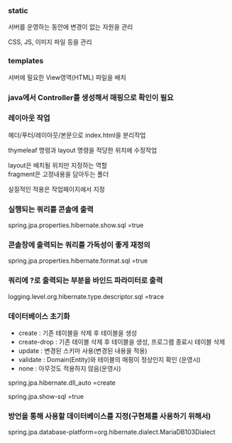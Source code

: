 ### static
서버를 운영하는 동안에 변경이 없는 자원을 관리

CSS, JS, 이미지 파일 등을 관리

### templates
서버에 필요한 View영역(HTML) 파일을 배치

### java에서 Controller를 생성해서 매핑으로 확인이 필요

### 레이아웃 작업
헤더/푸터/레이아웃/본문으로 index.html을 분리작업

thymeleaf 명령과 layout 명령을 적당한 위치에 수정작업

layout은 배치될 위치만 지정하는 역할 <br>
fragment은 고정내용을 담아두는 폴더 <br>

실질적인 적용은 작업페이지에서 지정

### 실행되는 쿼리를 콘솔에 출력
spring.jpa.properties.hibernate.show.sql =true
### 콘솔창에 출력되는 쿼리를 가독성이 좋게 재정의
spring.jpa.properties.hibernate.format.sql =true
### 쿼리에 ?로 출력되는 부분을 바인드 파라미터로 출력
logging.level.org.hibernate.type.descriptor.sql =trace
### 데이터베이스 초기화
- create : 기존 테이블을 삭제 후 테이블을 생성
- create-drop : 기존 테이블 삭제 후 테이블을 생성, 프로그램 종료시 테이블 삭제
- update : 변경된 스키마 사용(변경된 내용을 적용)
- validate : Domain(Entity)와 테이블의 매핑이 정상인지 확인 (운영시)
- none : 아무것도 적용하지 않음(운영시)
 
spring.jpa.hibernate.dll_auto =create

spring.jpa.show-sql =true
### 방언을 통해 사용할 데이터베이스를 지정(구현체를 사용하기 위해서)
spring.jpa.database-platform=org.hibernate.dialect.MariaDB103Dialect